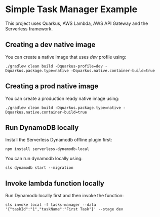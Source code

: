 # Simple Task Manager Example

This project uses Quarkus, AWS Lambda, AWS API Gateway and the Serverless framework.

## Creating a dev native image

You can create a native image that uses _dev_ profile using:
```
./gradlew clean build -Dquarkus-profile=dev -Dquarkus.package.type=native -Dquarkus.native.container-build=true
```

## Creating a prod native image

You can create a production ready native image using:
```
./gradlew clean build -Dquarkus.package.type=native -Dquarkus.native.container-build=true
```

## Run DynamoDB locally

Install the Serverless Dynamodb offline plugin first:

```
npm install serverless-dynamodb-local
```

You can run dynamodb locally using:
```
sls dynamodb start --migration
```

## Invoke lambda function locally

Run Dynamodb locally first and then invoke the function:

```
sls invoke local -f tasks-manager --data '{"taskId":"1","taskName":"First Task"}' --stage dev
```

